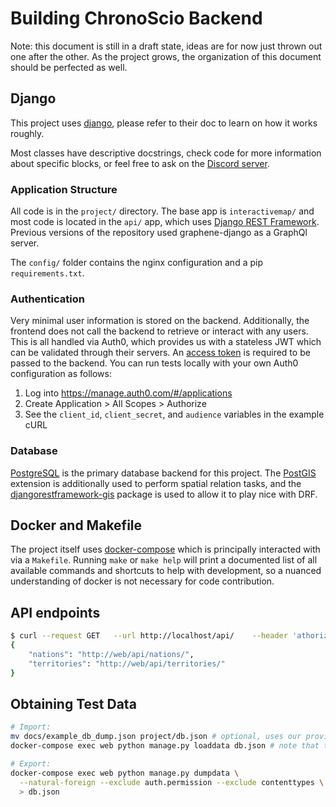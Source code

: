 # Building ChronoScio Backend

Note: this document is still in a draft state, ideas are for now just thrown
out one after the other. As the project grows, the organization of this
document should be perfected as well.

## Django

This project uses [django](https://www.djangoproject.com/), please refer to
their doc to learn on how it works roughly.

Most classes have descriptive docstrings, check code for more information about specific blocks,
or feel free to ask on the [Discord server](https://discord.gg/mmRAeEB).

### Application Structure

All code is in the `project/` directory. The base app is `interactivemap/`
and most code is located in the `api/` app, which uses
[Django REST Framework](http://www.django-rest-framework.org/). Previous versions
of the repository used graphene-django as a GraphQl server.

The `config/` folder contains the nginx configuration and a pip `requirements.txt`.

### Authentication

Very minimal user information is stored on the backend. Additionally, the frontend does
not call the backend to retrieve or interact with any users. This is all handled via Auth0,
which provides us with a stateless JWT which can be validated through their servers. An
[access token](https://auth0.com/docs/tokens/access-token) is required to be passed to the
backend. You can run tests locally with your own Auth0 configuration as follows:

1. Log into https://manage.auth0.com/#/applications
2. Create Application > All Scopes > Authorize
3. See the `client_id`, `client_secret`, and `audience` variables in the example cURL

### Database

[PostgreSQL](https://www.postgresql.org/) is the primary database backend for this project. The
[PostGIS](https://postgis.net/) extension is additionally used to perform spatial relation tasks,
and the [djangorestframework-gis](https://github.com/djangonauts/django-rest-framework-gis) package
is used to allow it to play nice with DRF.

## Docker and Makefile

The project itself uses [docker-compose](https://docs.docker.com/compose/) which is
principally interacted with via a `Makefile`. Running `make` or `make help` will print
a documented list of all available commands and shortcuts to help with development, so
a nuanced understanding of docker is not necessary for code contribution.

## API endpoints

```bash
$ curl --request GET   --url http://localhost/api/    --header 'athorization: Bearer {ACCESS_TOKEN}'
{
    "nations": "http://web/api/nations/",
    "territories": "http://web/api/territories/"
}
```

## Obtaining Test Data

```bash
# Import:
mv docs/example_db_dump.json project/db.json # optional, uses our provided test data
docker-compose exec web python manage.py loaddata db.json # note that this will assume db.json is in the project directory

# Export:
docker-compose exec web python manage.py dumpdata \
  --natural-foreign --exclude auth.permission --exclude contenttypes \
  > db.json
```
